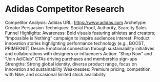 # Adidas Competitor Research
Competitor Analysis: Adidas
URL: https://www.adidas.com
Archetype: Creator
Persuasion Techniques: Social Proof, Authority, Scarcity
Sales Funnel Highlights:
Awareness: Bold visuals featuring athletes and creators; “Impossible is Nothing” campaign to inspire audiences
Interest: Product innovation stories highlighting performance technology (e.g., BOOST, PRIMEKNIT)
Desire: Emotional connection through sustainability initiatives and collaborations with designers or influencers
Action: “Shop Now” and “Join AdiClub” CTAs driving purchases and membership sign-ups
Strengths: Strong global identity, diverse product range, focus on innovation and sustainability
Weaknesses: Premium pricing, competition with Nike, and occasional limited stock availability
